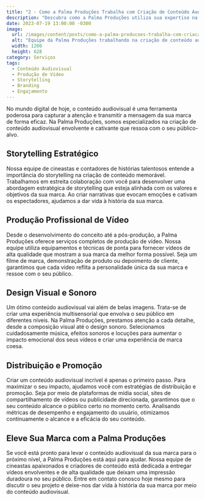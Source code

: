 ```yaml
---
title: "2 - Como a Palma Produções Trabalha com Criação de Conteúdo Audiovisual"
description: "Descubra como a Palma Produções utiliza sua expertise na criação de conteúdo audiovisual para dar vida à história da sua marca e envolver seu público-alvo."
date: 2023-07-19 13:00:00 -0300
image:
  url: /images/content/posts/como-a-palma-producoes-trabalha-com-criacao-de-conteudo-audiovisual.jpg
  alt: "Equipe da Palma Produções trabalhando na criação de conteúdo audiovisual"
  width: 1200
  height: 628
category: Serviços
tags:
  - Conteúdo Audiovisual
  - Produção de Vídeo
  - Storytelling
  - Branding
  - Engajamento
---
```


No mundo digital de hoje, o conteúdo audiovisual é uma ferramenta poderosa para capturar a atenção e transmitir a mensagem da sua marca de forma eficaz. Na Palma Produções, somos especializados na criação de conteúdo audiovisual envolvente e cativante que ressoa com o seu público-alvo.

## Storytelling Estratégico

Nossa equipe de cineastas e contadores de histórias talentosos entende a importância do storytelling na criação de conteúdo memorável. Trabalhamos em estreita colaboração com você para desenvolver uma abordagem estratégica de storytelling que esteja alinhada com os valores e objetivos da sua marca. Ao criar narrativas que evocam emoções e cativam os espectadores, ajudamos a dar vida à história da sua marca.

## Produção Profissional de Vídeo

Desde o desenvolvimento do conceito até a pós-produção, a Palma Produções oferece serviços completos de produção de vídeo. Nossa equipe utiliza equipamentos e técnicas de ponta para fornecer vídeos de alta qualidade que mostram a sua marca da melhor forma possível. Seja um filme de marca, demonstração de produto ou depoimento de cliente, garantimos que cada vídeo reflita a personalidade única da sua marca e ressoe com o seu público.

## Design Visual e Sonoro

Um ótimo conteúdo audiovisual vai além de belas imagens. Trata-se de criar uma experiência multisensorial que envolva o seu público em diferentes níveis. Na Palma Produções, prestamos atenção a cada detalhe, desde a composição visual até o design sonoro. Selecionamos cuidadosamente música, efeitos sonoros e locuções para aumentar o impacto emocional dos seus vídeos e criar uma experiência de marca coesa.

## Distribuição e Promoção

Criar um conteúdo audiovisual incrível é apenas o primeiro passo. Para maximizar o seu impacto, ajudamos você com estratégias de distribuição e promoção. Seja por meio de plataformas de mídia social, sites de compartilhamento de vídeos ou publicidade direcionada, garantimos que o seu conteúdo alcance o público certo no momento certo. Analisando métricas de desempenho e engajamento do usuário, otimizamos continuamente o alcance e a eficácia do seu conteúdo.

## Eleve Sua Marca com a Palma Produções

Se você está pronto para levar o conteúdo audiovisual da sua marca para o próximo nível, a Palma Produções está aqui para ajudar. Nossa equipe de cineastas apaixonados e criadores de conteúdo está dedicada a entregar vídeos envolventes e de alta qualidade que deixam uma impressão duradoura no seu público. Entre em contato conosco hoje mesmo para discutir o seu projeto e deixe-nos dar vida à história da sua marca por meio do conteúdo audiovisual.
